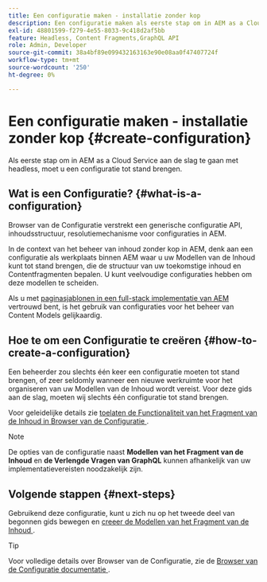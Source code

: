 ```yaml
---
title: Een configuratie maken - installatie zonder kop
description: Een configuratie maken als eerste stap om in AEM as a Cloud Service met een headless-functie aan de slag te gaan.
exl-id: 48801599-f279-4e55-8033-9c418d2af5bb
feature: Headless, Content Fragments,GraphQL API
role: Admin, Developer
source-git-commit: 38a4bf89e099432163163e90e08aa0f47407724f
workflow-type: tm+mt
source-wordcount: '250'
ht-degree: 0%

---
```


# Een configuratie maken - installatie zonder kop {#create-configuration}

Als eerste stap om in AEM as a Cloud Service aan de slag te gaan met headless, moet u een configuratie tot stand brengen.

## Wat is een Configuratie? {#what-is-a-configuration}

Browser van de Configuratie verstrekt een generische configuratie API, inhoudsstructuur, resolutiemechanisme voor configuraties in AEM.

In de context van het beheer van inhoud zonder kop in AEM, denk aan een configuratie als werkplaats binnen AEM waar u uw Modellen van de Inhoud kunt tot stand brengen, die de structuur van uw toekomstige inhoud en Contentfragmenten bepalen. U kunt veelvoudige configuraties hebben om deze modellen te scheiden.

Als u met [ paginasjablonen in een full-stack implementatie van AEM ](/help/sites-cloud/authoring/page-editor/templates.md) vertrouwd bent, is het gebruik van configuraties voor het beheer van Content Models gelijkaardig.

## Hoe te om een Configuratie te creëren {#how-to-create-a-configuration}

Een beheerder zou slechts één keer een configuratie moeten tot stand brengen, of zeer seldomly wanneer een nieuwe werkruimte voor het organiseren van uw Modellen van de Inhoud wordt vereist. Voor deze gids aan de slag, moeten wij slechts één configuratie tot stand brengen.

Voor geleidelijke details zie [ toelaten de Functionaliteit van het Fragment van de Inhoud in Browser van de Configuratie ](/help/sites-cloud/administering/content-fragments/setup.md#enable-content-fragment-functionality-configuration-browser).

>[!NOTE]
>
>De opties van de configuratie naast **Modellen van het Fragment van de Inhoud** en **de Verlengde Vragen van GraphQL** kunnen afhankelijk van uw implementatievereisten noodzakelijk zijn.

## Volgende stappen {#next-steps}

Gebruikend deze configuratie, kunt u zich nu op het tweede deel van begonnen gids bewegen en [ creeer de Modellen van het Fragment van de Inhoud ](create-content-model.md).

>[!TIP]
>
>Voor volledige details over Browser van de Configuratie, zie de [ Browser van de Configuratie documentatie ](/help/implementing/developing/introduction/configurations.md).
